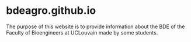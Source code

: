 # bdeagro.github.io
The purpose of this website is to provide information about the BDE of the Faculty of Bioengineers at UCLouvain made by some students.
